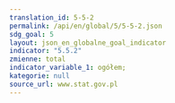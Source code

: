 ```yaml
---
translation_id: 5-5-2
permalink: /api/en/global/5/5-5-2.json
sdg_goal: 5
layout: json_en_globalne_goal_indicator
indicator: "5.5.2"
zmienne: total
indicator_variable_1: ogółem;
kategorie: null
source_url: www.stat.gov.pl
---
```

